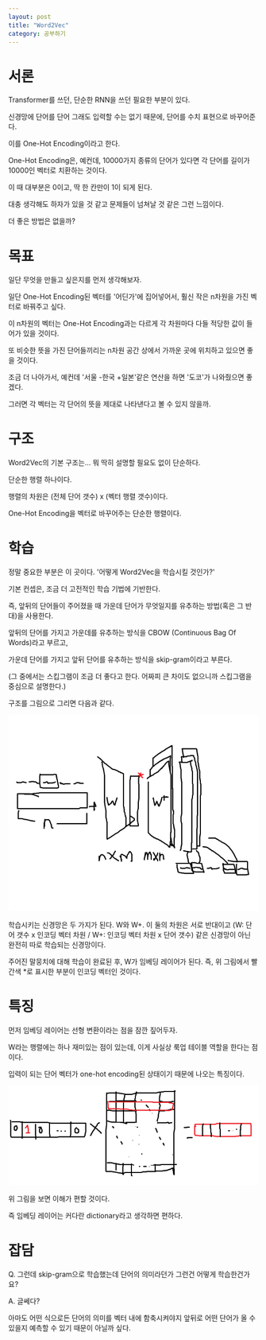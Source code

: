 ```yaml
---
layout: post
title: "Word2Vec"
category: 공부하기
---
```


# 서론

Transformer를 쓰던, 단순한 RNN을 쓰던 필요한 부분이 있다.

신경망에 단어를 단어 그래도 입력할 수는 없기 때문에, 단어를 수치 표현으로 바꾸어준다.

이를 One-Hot Encoding이라고 한다.

One-Hot Encoding은, 예컨데, 10000가지 종류의 단어가 있다면 각 단어를 길이가 10000인 벡터로 치환하는 것이다.

이 때 대부분은 0이고, 딱 한 칸만이 1이 되게 된다.

대충 생각해도 하자가 있을 것 같고 문제들이 넘쳐날 것 같은 그런 느낌이다.

더 좋은 방법은 없을까?

# 목표

일단 무엇을 만들고 싶은지를 먼저 생각해보자.

일단 One-Hot Encoding된 벡터를 '어딘가'에 집어넣어서, 훨신 작은 n차원을 가진 벡터로 바꿔주고 싶다.

이 n차원의 벡터는 One-Hot Encoding과는 다르게 각 차원마다 다들 적당한 값이 들어가 있을 것이다.

또 비슷한 뜻을 가진 단어들끼리는 n차원 공간 상에서 가까운 곳에 위치하고 있으면 좋을 것이다.

조금 더 나아가서, 예컨데 '서울 -한국 +일본'같은 연산을 하면 '도코'가 나와줬으면 좋겠다.

그러면 각 벡터는 각 단어의 뜻을 제대로 나타낸다고 볼 수 있지 않을까.

# 구조

Word2Vec의 기본 구조는... 뭐 딱히 설명할 필요도 없이 단순하다.

단순한 행렬 하나이다.

행렬의 차원은 (전체 단어 갯수) x (벡터 행렬 갯수)이다.

One-Hot Encoding을 벡터로 바꾸어주는 단순한 행렬이다.

# 학습

정말 중요한 부분은 이 곳이다. '어떻게 Word2Vec을 학습시킬 것인가?'

기본 컨셉은, 조금 더 고전적인 학습 기법에 기반한다.

즉, 앞뒤의 단어들이 주어졌을 때 가운데 단어가 무엇일지를 유추하는 방법(혹은 그 반대)을 사용한다.

앞뒤의 단어를 가지고 가운데를 유추하는 방식을 CBOW (Continuous Bag Of Words)라고 부르고,

가운데 단어를 가지고 앞뒤 단어를 유추하는 방식을 skip-gram이라고 부른다.

(그 중에서는 스킵그램이 조금 더 좋다고 한다. 어짜피 큰 차이도 없으니까 스킵그램을 중심으로 설명한다.)

구조를 그림으로 그리면 다음과 같다.

![skipgram](/images/skipgram.png)

학습시키는 신경망은 두 가지가 된다. W와 W+. 이 둘의 차원은 서로 반대이고 (W: 단어 갯수 x 인코딩 벡터 차원 / W+: 인코딩 벡터 차원 x 단어 갯수) 같은 신경망이 아닌 완전히 따로 학습되는 신경망이다.

주어진 말뭉치에 대해 학습이 완료된 후, W가 임베딩 레이어가 된다. 즉, 위 그림에서 빨간색 \*로 표시한 부분이 인코딩 벡터인 것이다.

# 특징

먼저 임베딩 레이어는 선형 변환이라는 점을 잠깐 짚어두자.

W라는 행렬에는 하나 재미있는 점이 있는데, 이게 사실상 룩업 테이블 역할을 한다는 점이다.

입력이 되는 단어 벡터가 one-hot encoding된 상태이기 때문에 나오는 특징이다.

![lookup](/images/lookup.png)

위 그림을 보면 이해가 편할 것이다.

즉 임베딩 레이어는 커다란 dictionary라고 생각하면 편하다.

# 잡담

Q. 그런데 skip-gram으로 학습했는데 단어의 의미라던가 그런건 어떻게 학습한건가요?

A. 글쎄다?

아마도 어떤 식으로든 단어의 의미를 벡터 내에 함축시켜야지 앞뒤로 어떤 단어가 올 수 있을지 예측할 수 있기 때문이 아닐까 싶다. 
